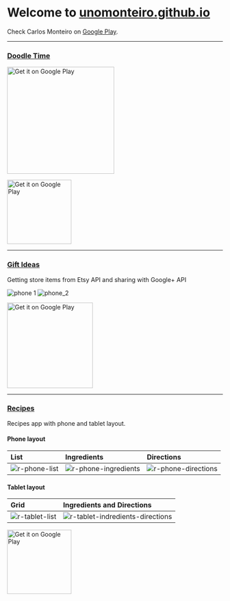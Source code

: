 # Welcome to [unomonteiro.github.io](https://github.com/unomonteiro)

Check Carlos Monteiro on [Google Play](https://play.google.com/store/apps/developer?id=Carlos+Monteiro).

___
### [Doodle Time](https://github.com/unomonteiro/Doodle)

<img alt='Get it on Google Play' src='https://cloud.githubusercontent.com/assets/7604348/15456027/3e0919fe-205c-11e6-9174-a561a1ee4ce1.gif' width="250"/>

<a href='https://play.google.com/store/apps/details?id=io.monteirodev.doodle'><img alt='Get it on Google Play' src='https://play.google.com/intl/en_us/badges/images/generic/en_badge_web_generic.png' width="150"/></a>

___
### [Gift Ideas](https://github.com/unomonteiro/Gift-Ideas)
Getting store items from Etsy API and sharing with Google+ API 

![phone 1](https://cloud.githubusercontent.com/assets/7604348/15521850/10da3548-2206-11e6-88f1-9e51a0355fed.png)
![phone_2](https://cloud.githubusercontent.com/assets/7604348/15521851/10dd3108-2206-11e6-97b2-1ada4050a433.png)

<a href='https://play.google.com/store/apps/details?id=io.monteirodev.giftideas'><img alt='Get it on Google Play' src="https://play.google.com/intl/en_us/badges/images/generic/en_badge_web_generic.png" width="200"/></a>

___
### [Recipes](https://github.com/unomonteiro/Recipes)
Recipes app with phone and tablet layout.

#### Phone layout
| List | Ingredients | Directions |
|:---|:---|:---|
|![r-phone-list](https://cloud.githubusercontent.com/assets/7604348/15450408/a4e9631a-1f92-11e6-9c00-78e2cc8f58a3.png)|![r-phone-ingredients](https://cloud.githubusercontent.com/assets/7604348/15450404/a4e86e38-1f92-11e6-9ac6-3ac93033abe8.png)| ![r-phone-directions](https://cloud.githubusercontent.com/assets/7604348/15450405/a4e883b4-1f92-11e6-80e2-ad874c334370.png) |
#### Tablet layout
| Grid | Ingredients and Directions |
|:---|:---|
| ![r-tablet-list](https://cloud.githubusercontent.com/assets/7604348/15450406/a4e8c126-1f92-11e6-8a17-934a83b74089.png) | ![r-tablet-indredients-directions](https://cloud.githubusercontent.com/assets/7604348/15450407/a4e9271a-1f92-11e6-960d-bc31ae638272.png) |

<a href='https://play.google.com/store/apps/details?id=io.monteirodev.recipes'><img alt='Get it on Google Play' src="https://play.google.com/intl/en_us/badges/images/generic/en_badge_web_generic.png" width="150"/></a>
